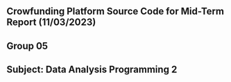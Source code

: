 ## Crowfunding Platform Source Code for Mid-Term Report (11/03/2023)
## Group 05
## Subject: Data Analysis Programming 2
